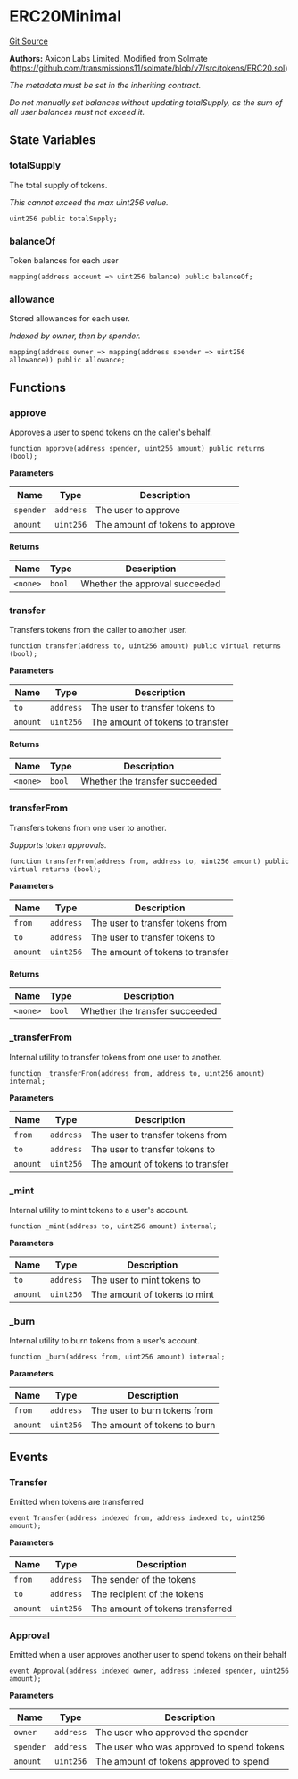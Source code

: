 # ERC20Minimal
[Git Source](https://github.com/panoptic-labs/panoptic-v1-core/blob/v1.0.x/contracts/tokens/ERC20Minimal.sol)

**Authors:**
Axicon Labs Limited, Modified from Solmate (https://github.com/transmissions11/solmate/blob/v7/src/tokens/ERC20.sol)

*The metadata must be set in the inheriting contract.*

*Do not manually set balances without updating totalSupply, as the sum of all user balances must not exceed it.*


## State Variables
### totalSupply
The total supply of tokens.

*This cannot exceed the max uint256 value.*


```solidity
uint256 public totalSupply;
```


### balanceOf
Token balances for each user


```solidity
mapping(address account => uint256 balance) public balanceOf;
```


### allowance
Stored allowances for each user.

*Indexed by owner, then by spender.*


```solidity
mapping(address owner => mapping(address spender => uint256 allowance)) public allowance;
```


## Functions
### approve

Approves a user to spend tokens on the caller's behalf.


```solidity
function approve(address spender, uint256 amount) public returns (bool);
```
**Parameters**

|Name|Type|Description|
|----|----|-----------|
|`spender`|`address`|The user to approve|
|`amount`|`uint256`|The amount of tokens to approve|

**Returns**

|Name|Type|Description|
|----|----|-----------|
|`<none>`|`bool`|Whether the approval succeeded|


### transfer

Transfers tokens from the caller to another user.


```solidity
function transfer(address to, uint256 amount) public virtual returns (bool);
```
**Parameters**

|Name|Type|Description|
|----|----|-----------|
|`to`|`address`|The user to transfer tokens to|
|`amount`|`uint256`|The amount of tokens to transfer|

**Returns**

|Name|Type|Description|
|----|----|-----------|
|`<none>`|`bool`|Whether the transfer succeeded|


### transferFrom

Transfers tokens from one user to another.

*Supports token approvals.*


```solidity
function transferFrom(address from, address to, uint256 amount) public virtual returns (bool);
```
**Parameters**

|Name|Type|Description|
|----|----|-----------|
|`from`|`address`|The user to transfer tokens from|
|`to`|`address`|The user to transfer tokens to|
|`amount`|`uint256`|The amount of tokens to transfer|

**Returns**

|Name|Type|Description|
|----|----|-----------|
|`<none>`|`bool`|Whether the transfer succeeded|


### _transferFrom

Internal utility to transfer tokens from one user to another.


```solidity
function _transferFrom(address from, address to, uint256 amount) internal;
```
**Parameters**

|Name|Type|Description|
|----|----|-----------|
|`from`|`address`|The user to transfer tokens from|
|`to`|`address`|The user to transfer tokens to|
|`amount`|`uint256`|The amount of tokens to transfer|


### _mint

Internal utility to mint tokens to a user's account.


```solidity
function _mint(address to, uint256 amount) internal;
```
**Parameters**

|Name|Type|Description|
|----|----|-----------|
|`to`|`address`|The user to mint tokens to|
|`amount`|`uint256`|The amount of tokens to mint|


### _burn

Internal utility to burn tokens from a user's account.


```solidity
function _burn(address from, uint256 amount) internal;
```
**Parameters**

|Name|Type|Description|
|----|----|-----------|
|`from`|`address`|The user to burn tokens from|
|`amount`|`uint256`|The amount of tokens to burn|


## Events
### Transfer
Emitted when tokens are transferred


```solidity
event Transfer(address indexed from, address indexed to, uint256 amount);
```

**Parameters**

|Name|Type|Description|
|----|----|-----------|
|`from`|`address`|The sender of the tokens|
|`to`|`address`|The recipient of the tokens|
|`amount`|`uint256`|The amount of tokens transferred|

### Approval
Emitted when a user approves another user to spend tokens on their behalf


```solidity
event Approval(address indexed owner, address indexed spender, uint256 amount);
```

**Parameters**

|Name|Type|Description|
|----|----|-----------|
|`owner`|`address`|The user who approved the spender|
|`spender`|`address`|The user who was approved to spend tokens|
|`amount`|`uint256`|The amount of tokens approved to spend|

